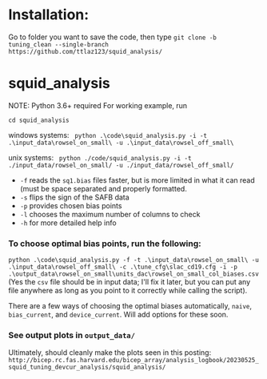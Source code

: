 # Installation:
Go to folder you want to save the code, then type
`git clone -b tuning_clean --single-branch https://github.com/ttlaz123/squid_analysis/`
# squid_analysis
NOTE: Python 3.6+ required
For working example, run 

`cd squid_analysis`

windows systems: ` python .\code\squid_analysis.py -i -t .\input_data\rowsel_on_small\ -u .\input_data\rowsel_off_small\`

unix systems: ` python ./code/squid_analysis.py -i -t ./input_data/rowsel_on_small/ -u ./input_data/rowsel_off_small/`

* `-f` reads the `sq1.bias` files faster, but is more limited in what it can read (must be space separated and properly formatted.
* `-s` flips the sign of the SAFB data
* `-p` provides chosen bias points
* `-l` chooses the maximum number of columns to check
* `-h` for more detailed help info

### To choose optimal bias points, run the following:
`python .\code\squid_analysis.py -f -t .\input_data\rowsel_on_small\ -u .\input_data\rowsel_off_small\ -c .\tune_cfg\slac_cd19.cfg -i -p .\output_data\rowsel_on_small\units_dac\rowsel_on_small_col_biases.csv` 
(Yes the `csv` file should be in input data; I'll fix it later, but you can put any file anywhere as long as you point to it correctly while calling the script).

There are a few ways of choosing the optimal biases automatically, `naive`, `bias_current`, and `device_current`. Will add options for these soon.


### See output plots in `output_data/`

Ultimately, should cleanly make the plots seen in this posting: `http://bicep.rc.fas.harvard.edu/bicep_array/analysis_logbook/20230525_squid_tuning_devcur_analysis/squid_analysis/`



